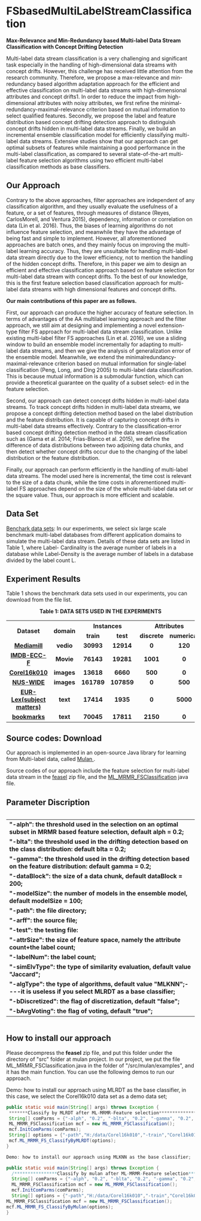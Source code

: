 # FSbasedMultiLabelStreamClassification
<B>Max-Relevance and Min-Redundancy based Multi-label Data Stream Classification with Concept Drifting Detection</B>
<P>Multi-label data stream classification is a very challenging and significant task especially in the handling of high-dimensional data streams with concept drifts. However, this
challenge has received little attention from the research community. Therefore, we propose a max-relevance and min-redundancy based algorithm adaptation approach for the efficient and effective classification on multi-label data streams
with high-dimensional attributes and concept drifts1. In order to reduce the impact from high-dimensional attributes
with noisy attributes, we first refine the minimal-redundancy-maximal-relevance criterion based on mutual information
to select qualified features. Secondly, we propose the label
and feature distribution based concept drifting detection approach to distinguish concept drifts hidden in multi-label data
streams. Finally, we build an incremental ensemble classification model for efficiently classifying multi-label data streams.
Extensive studies show that our approach can get optimal subsets of features while maintaining a good performance in the
multi-label classification, as compared to several state-of-the-art multi-label feature selection algorithms using two efficient
multi-label classification methods as base classifiers.</P>

<H2>Our Approach</H2>
<P>Contrary to the above approaches, filter approaches are
independent of any classification algorithm, and they usually evaluate the usefulness of a feature, or a set of features, through measures of distance (Reyes, CarlosMorell,
and Ventura 2015), dependency, information or correlation
on data (Lin et al. 2016). Thus, the biases of learning algorithms do not influence feature selection, and meanwhile
they have the advantage of being fast and simple to implement. However, all aforementioned approaches are batch
ones, and they mainly focus on improving the multi-label
learning accuracy. Thus, they are unsuitable for handling
multi-label data stream directly due to the lower efficiency, not to mention the handling of the hidden concept drifts.
Therefore, in this paper we aim to design an efficient and effective classification approach based on feature selection for
multi-label data stream with concept drifts. To the best of
our knowledge, this is the first feature selection based classification approach for multi-label data streams with high
dimensional features and concept drifts. </P>
<P><B>Our main contributions of this paper are as follows.</B></P>
<P>First, our approach can produce the higher accuracy of feature selection. In terms of advantages of the AA multilabel learning approach and the filter approach, we still aim
at designing and implementing a novel extension-type filter FS approach for multi-label data stream classification.
Unlike existing multi-label filter FS approaches (Lin et al.
2016), we use a sliding window to build an ensemble model incrementally for adapting to multi-label data streams, and then we give the analysis of generalization error of
the ensemble model. Meanwhile, we extend the minimalredundancy-maximal-relevance criterion based on mutual information for single-label classification (Peng, Long, and
Ding 2005) to multi-label data classification. This is because
mutual information is a submodular function, which can provide a theoretical guarantee on the quality of a subset select-
ed in the feature selection.</P>

<P>Second, our approach can detect concept drifts hidden in
multi-label data streams. To track concept drifts hidden in
multi-label data streams, we propose a concept drifting detection method based on the label distribution and the feature distribution. It is capable of capturing concept drifts in multi-label data streams effectively. Contrary to the
classification-error based concept drifting detection method
in the data stream classification such as (Gama et al. 2014;
Frias-Blanco et al. 2015), we define the difference of data
distributions between two adjoining data chunks, and then
detect whether concept drifts occur due to the changing of
the label distribution or the feature distribution.</P>

<P>Finally, our approach can perform efficiently in the handling of multi-label data streams. The model used here is
incremental, the time cost is relevant to the size of a data
chunk, while the time costs in aforementioned multi-label
FS approaches depend on the size of the whole multi-label
data set or the square value. Thus, our approach is more efficient and scalable.</P>
<H2>Data Set </H2>
<P><A onclick="stc(this, 26)" href="http://mulan.sourceforge.net/datasets-mlc.html" 
target="_new"> Benchark data sets</A>: In our experiments, we select six large scale benchmark multi-label databases from different application domains to simulate the multi-label data stream. Details of these data sets are listed in Table 1, where Label-
Cardinality is the average number of labels in a database
while Label-Density is the average number of labels in a
database divided by the label count L.</P>

<H2>Experiment Results</H2>
<P>Table 1 shows the benchmark data sets used in our experiments, you can download from the file list. 
<!--Due to the space limit, other experimental results are not shown here, you can get details from Download.-->
</P>
<P align="center"><B>Table 1: DATA SETS USED IN THE EXPERIMENTS</B></P>
<P>
<TABLE width="700" align="center" class=" borderColumns borderRows tableBorder" 
cellSpacing="0" cellPadding="0">
  <TBODY>
  <TR>
   <th rowspan="2">Dataset</th>
    <th rowspan="2">domain</th>
    <th colspan="2">Instances</th>
    <th colspan="2">Attributes</th>
    <th rowspan="2"> Labels</th>
    <th rowspan="2"> Label Cardinality</th>
    <th rowspan="2">Laebl Density</th>
  </TR>
  <TR>
    <TD align="center"><B>train</B></TD>
    <TD align="center"><B>test</B></TD>
    <TD align="center"><B>discrete</B></TD>
    <TD align="center"><B>numerical</B></TD>
  </TR>
   <TR>
    <TD align="center"><B><A onclick="stc(this, 26)" href="http://mulan.sourceforge.net/datasets-mlc.html" 
target="_new">Mediamill</B></TD>
    <TD align="center"><B>vedio</B></TD>
    <TD align="center"><B>30993</B></TD>
    <TD align="center"><B>12914</B></TD>
    <TD align="center"><B>0</B></TD>
    <TD align="center"><B>120</B></TD>
    <TD align="center"><B>101</B></TD>
    <TD align="center"><B>4.376</B></TD>
    <TD align="center"><B>0.043</B></TD>
  </TR>
  <TR>
    <TD align="center"><B><A onclick="stc(this, 26)" href="http://mulan.sourceforge.net/datasets-mlc.html" 
target="_new">IMDB-ECC-F</B></TD>
    <TD align="center"><B>Movie</B></TD>
    <TD align="center"><B>76143</B></TD>
    <TD align="center"><B>19281</B></TD>
    <TD align="center"><B>1001</B></TD>
    <TD align="center"><B>0</B></TD>
    <TD align="center"><B>28</B></TD>
    <TD align="center"><B>1.920</B></TD>
    <TD align="center"><B>0.036</B></TD>
  </TR>
  <TR>
    <TD align="center"><B><A onclick="stc(this, 26)" href="http://mulan.sourceforge.net/datasets-mlc.html" 
target="_new">Corel16k010</B></TD>
    <TD align="center"><B>images</B></TD>
    <TD align="center"><B>13618</B></TD>
    <TD align="center"><B>6660</B></TD>
    <TD align="center"><B>500</B></TD>
    <TD align="center"><B>0</B></TD>
    <TD align="center"><B>144</B></TD>
    <TD align="center"><B>2.834</B></TD>
    <TD align="center"><B>0.017</B></TD>
  </TR>
   <TR>
    <TD align="center"><B><A onclick="stc(this, 26)" href="http://mulan.sourceforge.net/datasets-mlc.html" 
target="_new">NUS-WIDE</B></TD>
    <TD align="center"><B>images</B></TD>
    <TD align="center"><B>161789</B></TD>
    <TD align="center"><B>107859</B></TD>
    <TD align="center"><B>0</B></TD>
    <TD align="center"><B>500</B></TD>
    <TD align="center"><B>81</B></TD>
    <TD align="center"><B>1.869</B></TD>
    <TD align="center"><B>0.023</B></TD>
  </TR>
  <TR>
    <TD align="center"><B><A onclick="stc(this, 26)" href="http://mulan.sourceforge.net/datasets-mlc.html" 
target="_new">EUR-Lex(subject matters)</B></TD>
    <TD align="center"><B>text</B></TD>
    <TD align="center"><B>17414</B></TD>
    <TD align="center"><B>1935</B></TD>
    <TD align="center"><B>0</B></TD>
    <TD align="center"><B>5000</B></TD>
    <TD align="center"><B>412</B></TD>
    <TD align="center"><B>2.213</B></TD>
    <TD align="center"><B>0.011</B></TD>
  </TR>
  <TR>
    <TD align="center"><B><A onclick="stc(this, 26)" href="http://mulan.sourceforge.net/datasets-mlc.html" 
target="_new">bookmarks</B></TD>
    <TD align="center"><B>text</B></TD>
    <TD align="center"><B>70045</B></TD>
    <TD align="center"><B>17811</B></TD>
    <TD align="center"><B>2150</B></TD>
    <TD align="center"><B>0</B></TD>
    <TD align="center"><B>208</B></TD>
    <TD align="center"><B>2.028</B></TD>
    <TD align="center"><B>0.010</B></TD>
  </TR>
</TBODY></TABLE>
<P></P>
       
<DIV style="clear: both;"></DIV>
<DIV class="conM ">
<DIV style="clear: both;"></DIV>
<DIV class="conM ">
<H2>Source codes: Download</H2>
<P>Our approach is implemented in an open-source Java library for learning from Multi-label data, called  <A onclick="stc(this, 26)" href="http://mulan.sourceforge.net/index.html" 
target="_new">Mulan </A>.</P>
<P> Source codes of our approach include the feature selection for multi-label data stream in the <A onclick="stc(this, 26)" href="https://github.com/BlindReviewAAAI18/FSbasedMultiLabelStreamClassification/blob/master/feasel.rar" 
target="_new"> feasel</A> zip file, and the <A onclick="stc(this, 26)" href="https://github.com/BlindReviewAAAI18/FSbasedMultiLabelStreamClassification/blob/master/ML_MRMR_FSClassification.java" 
target="_new"> ML_MRMR_FSClassification</A>  java file.</P>
</DIV>
<H2>Parameter Discription</H2>
<P> 
<TABLE width="700" align="left" class=" borderColumns borderRows tableBorder" 
cellSpacing="0" cellPadding="0">
  <TBODY>
	 <TR><TD align="left"><B>"-alph": the threshold used in the selection on an optimal subset in MRMR based feature selection, default alph = 0.2;</B></TD></TR>
	 <TR><TD align="left"><B>"-blta": the threshold used in the drifting detection based on the class distribution: default blta = 0.2;</B></TD></TR>
	 <TR><TD align="left"><B>"-gamma": the threshold used in the drifting detection based on the feature distribution: default gamma = 0.2;</B></TD></TR>
	 <TR><TD align="left"><B>"-dataBlock": the size of a data chunk, default dataBlock = 200;</B></TD></TR>
	 <TR><TD align="left"><B>"-modelSize": the number of models in the ensemble model, default modelSize = 100;</B></TD></TR>
	 <TR><TD align="left"><B>"-path": the file directory;</B></TD></TR>
	 <TR><TD align="left"><B>"-arff": the source file;</B></TD></TR>
	 <TR><TD align="left"><B>"-test": the testing file: </B></TD></TR>
	 <TR><TD align="left"><B>"-attrSize": the size of feature space, namely the attribute count+the label count;</B></TD></TR>
	 <TR><TD align="left"><B>"-labelNum": the label count;</B></TD></TR>
	 <TR><TD align="left"><B>"-simElvType": the type of similarity evaluation, default value "Jaccard";</B></TD></TR>
	 <TR><TD align="left"><B>"-algType": the type of algorithms, default value "MLKNN";----it is useless if you select MLRDT as a base classifier;</B></TD></TR>
	 <TR><TD align="left"><B>"-bDiscretized": the flag of discretization, default "false";</B></TD></TR>
	 <TR><TD align="left"><B>"-bAvgVoting": the flag of voting, default "true";</B></TD></TR>
 </TBODY></TABLE>
</P>
<DIV style="clear: both;"></DIV>
<DIV class="conM ">
<H2>How to install our approach</H2>
<P> Please decompress the <B>feasel</B> zip file, and put this folder under the directory of "src" folder at mulan project. In our project, we put the file ML_MRMR_FSClassification.java in the folder 
of "/src/mulan/examples", and it has the main function. You can use the following demos to run our approach.
<P>Demo: how to install our approach using MLRDT as the base classifier, in this case, we select the Corel16k010 data set as a demo data set;

```Java
public static void main(String[] args) throws Exception {
 *******Classify by MLRDT after ML-MRMR-Feature selection**************/
 String[] comParms = {"-alph", "0.2", "-blta", "0.2", "-gamma", "0.2", "-dataBlock", "200", "-modelSize", "100"};
 ML_MRMR_FSClassification mcf = new ML_MRMR_FSClassification();
 mcf.InitComParms(comParms);
 String[] options = {"-path","H:/data/Corel16k010","-train","Corel16k010-train.arff-sort.arff","-test", "Corel16k010-test.arff","- xml","Corel16k010.xml","-attrSize","644", "-labelNum","144", "-minS", "4", "-treeNum", "10", "-simElvType", "Jaccard", "-bDiscretized",  "false", "-bAvgVoting", "true"};
 mcf.ML_MRMR_FS_ClassifyByMLRDT(options);
}

Demo: how to install our approach using MLKNN as the base classifier;

public static void main(String[] args) throws Exception {
  /****************Classify by mulan after ML-MRMR-Feature selection**********************/
  String[] comParms = {"-alph", "0.2", "-blta", "0.2", "-gamma", "0.2", "-dataBlock", "200", "-modelSize", "100"};
  ML_MRMR_FSClassification mcf = new ML_MRMR_FSClassification();
  mcf.InitComParms(comParms);
  String[] options = {"-path","H:/data/Corel16k010","-train","Corel16k010-train.arff-sort.arff","-test", "Corel16k010-test.arff","-xml","Corel16k010.xml","-attrSize","644", "-labelNum","144", "-simElvType", "Jaccard", "-algType", "MLKNN", "-bDiscretized", "false","-bAvgVoting", "true"};
ML_MRMR_FSClassification mcf = new ML_MRMR_FSClassification();
mcf.ML_MRMR_FS_ClassifyByMulan(options);
}
